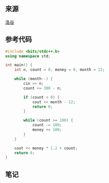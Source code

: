 ## 来源

[洛谷](https://www.luogu.com.cn/problem/P1089)

## 参考代码

~~~c++
#include <bits/stdc++.h>
using namespace std;

int main() {
	int n, count = 0, money = 0, month = 12;

	while (month--) {
		cin >> n;
		count += 300 - n;

		if (count < 0) {
			cout << month - 12;
			return 0;
		}

		while (count >= 100) {
			count -= 100;
			money += 100;
		}
	}

	cout << money * 1.2 + count;
	return 0;
}
~~~

## 笔记

